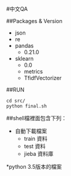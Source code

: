 #中文QA

##Packages & Version
* json
* re
* pandas
	- 0.21.0
* sklearn
	- 0.0
	- metrics
	- TfidfVectorizer

##RUN
```
cd src/
python final.sh
```

##shell檔裡面包含下列：
* 自動下載檔案
	- train 資料
	- test 資料
	- jieba 資料庫
	
*python 3.5版本的檔案
